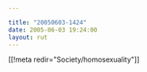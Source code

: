 ```yaml
---

title: "20050603-1424"
date: 2005-06-03 19:24:00
layout: rut
---
```


[[!meta redir="Society/homosexuality"]]
